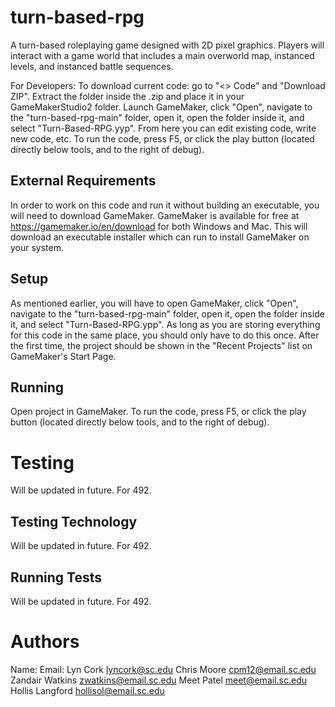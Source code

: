# turn-based-rpg

A turn-based roleplaying game designed with 2D pixel graphics. Players will interact with a game world that includes a main overworld map, instanced levels, and instanced battle sequences.

For Developers:
To download current code: go to "<> Code" and "Download ZIP". Extract the folder inside the .zip and place it in your GameMakerStudio2 folder. Launch GameMaker, click "Open", navigate to the "turn-based-rpg-main" folder, open it, open the folder inside it, and select "Turn-Based-RPG.yyp". From here you can edit existing code, write new code, etc. To run the code, press F5, or click the play button (located directly below tools, and to the right of debug).

## External Requirements

In order to work on this code and run it without building an executable, you will need to download GameMaker. GameMaker is available for free at https://gamemaker.io/en/download for both Windows and Mac. This will download an executable installer which can run to install GameMaker on your system.

## Setup

As mentioned earlier, you will have to open GameMaker, click "Open", navigate to the "turn-based-rpg-main" folder, open it, open the folder inside it, and select "Turn-Based-RPG.ypp". As long as you are storing everything for this code in the same place, you should only have to do this once. After the first time, the project should be shown in the "Recent Projects" list on GameMaker's Start Page.

## Running

Open project in GameMaker. To run the code, press F5, or click the play button (located directly below tools, and to the right of debug).

# Testing

Will be updated in future. For 492.

## Testing Technology

Will be updated in future. For 492.

## Running Tests

Will be updated in future. For 492.

# Authors

Name:           Email: 
Lyn Cork        lyncork@sc.edu
Chris Moore     cpm12@email.sc.edu
Zandair Watkins zwatkins@email.sc.edu
Meet Patel      meet@email.sc.edu
Hollis Langford hollisol@email.sc.edu
